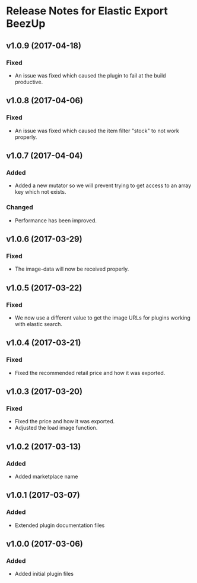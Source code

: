 # Release Notes for Elastic Export BeezUp

## v1.0.9 (2017-04-18)

### Fixed
- An issue was fixed which caused the plugin to fail at the build productive.

## v1.0.8 (2017-04-06)

### Fixed
- An issue was fixed which caused the item filter "stock" to not work properly.

## v1.0.7 (2017-04-04)

### Added
- Added a new mutator so we will prevent trying to get access to an array key which not exists.

### Changed
- Performance has been improved.

## v1.0.6 (2017-03-29)

### Fixed
- The image-data will now be received properly.

## v1.0.5 (2017-03-22)

### Fixed
- We now use a different value to get the image URLs for plugins working with elastic search.

## v1.0.4 (2017-03-21)

### Fixed
- Fixed the recommended retail price and how it was exported.

## v1.0.3 (2017-03-20)

### Fixed
- Fixed the price and how it was exported.
- Adjusted the load image function.

## v1.0.2 (2017-03-13)

### Added
- Added marketplace name

## v1.0.1 (2017-03-07)

### Added
- Extended plugin documentation files

## v1.0.0 (2017-03-06)
 
### Added
- Added initial plugin files